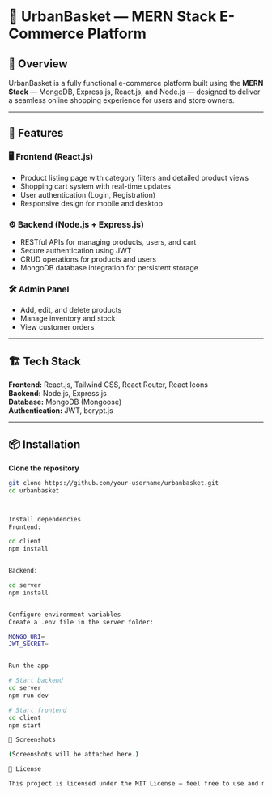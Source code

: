 # 🛒 UrbanBasket — MERN Stack E-Commerce Platform

## 📌 Overview  
UrbanBasket is a fully functional e-commerce platform built using the **MERN Stack** — MongoDB, Express.js, React.js, and Node.js — designed to deliver a seamless online shopping experience for users and store owners.  

---

## 🚀 Features  

### 🖥️ Frontend (React.js)  
- Product listing page with category filters and detailed product views  
- Shopping cart system with real-time updates  
- User authentication (Login, Registration)  
- Responsive design for mobile and desktop  

### ⚙️ Backend (Node.js + Express.js)  
- RESTful APIs for managing products, users, and cart  
- Secure authentication using JWT  
- CRUD operations for products and users  
- MongoDB database integration for persistent storage  

### 🛠️ Admin Panel  
- Add, edit, and delete products  
- Manage inventory and stock  
- View customer orders  

---

## 🏗️ Tech Stack  
**Frontend:** React.js, Tailwind CSS, React Router, React Icons  
**Backend:** Node.js, Express.js  
**Database:** MongoDB (Mongoose)  
**Authentication:** JWT, bcrypt.js  

---

## 📦 Installation  

**Clone the repository**  
```bash
git clone https://github.com/your-username/urbanbasket.git
cd urbanbasket



Install dependencies
Frontend:

cd client
npm install


Backend:

cd server
npm install


Configure environment variables
Create a .env file in the server folder:

MONGO_URI=
JWT_SECRET=


Run the app

# Start backend
cd server
npm run dev

# Start frontend
cd client
npm start

📸 Screenshots

(Screenshots will be attached here.)

📄 License

This project is licensed under the MIT License — feel free to use and modify.#   U r b a n B a s k e t 
 
 
